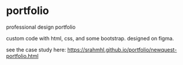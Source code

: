 # portfolio
professional design portfolio

custom code with html, css, and some bootstrap. designed on figma.

see the case study here: https://srahmhl.github.io/portfolio/newquest-portfolio.html
